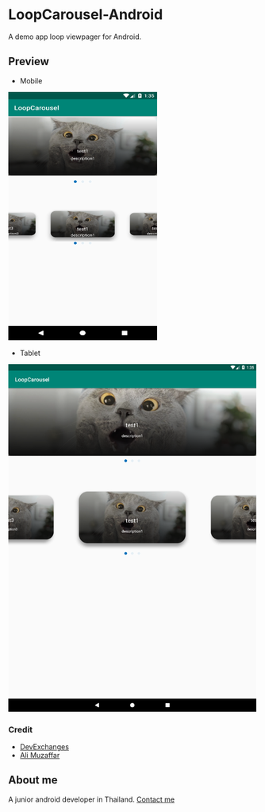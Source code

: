 # LoopCarousel-Android

A demo app loop viewpager for Android.

## Preview
- Mobile
<img src="carousel-mobile-preview.png" width="300" height="500" />

- Tablet
<img src="carousel-tablet-preview.png" width="500" height="700" />

### Credit
- [DevExchanges](https://github.com/DevExchanges/Carousel-Layout-by-ViewPager)
- [Ali Muzaffar](https://github.com/alphamu/LoopingViewPagerDemo)

## About me
A junior android developer in Thailand.
[Contact me](mailto:chitipat.mu@gmail.com)
